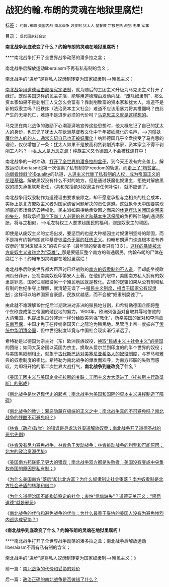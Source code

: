 # 战犯约翰.布朗的灵魂在地狱里腐烂!

标签： `约翰.布朗` `美国内战` `南北战争` `奴隶制` `犹太人` `基督教` `宗教狂热` `战犯` `无辜` `军事` 

目录： `现代国家社会史`

**南北战争到底改变了什么？约翰布朗的灵魂在地狱里腐朽！**

****南北战争打开了全世界战争动荡的潘多拉之盒；

南北战争后解放运动liberaiasm不再有私有制的含义；

南北战争的“进步”是将私人奴隶制转变为国家奴隶制——>殖民主义；



[南北战争用道德理由颠覆宪定法制](../../../2011/4/2/国际法不相信眼泪，主权无弱者.md)，就为随后的工团主义升级为马克思主义打开了绿灯。既然美国这样的民主先驱，能够用道德理由发动内战，“废除奴隶制”，那么资本家如果不是剥削工人又怎么会富有？靠剥削致富的资本家和犹太人，难道不是新的奴隶主吗？旧秩序（法治资本主义社会）难道不应该用暴力将其推翻吗？由此产生的无辜死亡，难道不是进步必须的代价吗？[马克思主义就是这样想的](../../../2011/2/22/中国传统文化愚昧的社会建构主义.md)。

马克思在南北战争的激励下心潮澎湃地宣传这些思想时，他大概忘记了自已的犹太人的身份，也忘记了犹太人在欧洲基督教文化中千年被妖魔化的名声，——>[习惯妖魔化他人的的人，通常忘记自已也正被妖魔化](../../../2008/11/27/血的教训：不要妖魔化敌人.md)！纳粹德国几乎全盘接受了马克思的理论，仅仅增加了一条：犹太人如果不是放高利贷剥削资本家，资本家会不得不剥削工人吗？——>[犹太人是万恶之源](../../../2011/6/5/利率，凯撒，西塞罗，威尼斯商人，纳粹，犹太人和货币战争.md)！种族主义又令德国人不会被株连其中！

南北战争的一时冲动，[打开了全世界的潘多拉的盒子](../../../2011/4/8/利比亚国际政治灾难刚刚开始.md)，到今天还没有完全盖上。解放运动Liberiasm也第一次偏离了私有制的Freedom的轨道，而[走上了“均贫富，向弱者倾斜”的Equality](../../../2010/11/3/“反垄断情结”与社会主义思路的深远渊源.md)的轨道，[人道主义代替了私有制的人权，成为帝国正义的伦理基础](../../../2010/9/21/人道，人道主义和民粹.md)。解放黑奴没有什么不对的地方，但是通过妖魔化奴隶主，拒绝对解放黑奴的损失承担联邦责任，（共和党拒绝对奴隶主作任何补偿），就不应该了。

南北战争用奴隶制作为道德理由要求废除之，却不愿意承担与之相关的社会成本，实际上是北方废奴主义者对国家遗留问题解决的责任逃避。这就象今天中国要实现彻底的市场经济去特权化，民主派如果拒绝承受因之而来的[休克疗法关闭国企带来的失业](../../../2009/7/19/市场经济去特权化中国经济唯一的出路.md)，财政承担[国企下岗工人必要的养老和基本生活保障](../../../2010/4/24/生产供给和消费需求严重失衡，中国或将步入大萧条.md)的负担所伴随的通货膨胀，将与之相似，——>毛左特权工人要求超国民的福利，则是奴隶主的顽固。

即使是从废奴主义的立场出发，要惩罚的也是大种植园主对奴隶制坚持的顽固，而不是持有约翰布朗这种基督徒[滥杀无辜的狂热正义](../../../2011/1/23/中国自古无“无辜”和申肖克的救渎.md)。约翰布朗满门诛连根本没有养奴隶的“反对废奴主义”的农户父子（最年轻的受害者只有13岁）。[这样的暴徒被北方废奴主义者称之为“英雄”，](../../../2011/5/24/美国蓄奴与废奴争论中的利益和虚伪.md)那是要逼反整个南方的普通居民。约翰布朗的尸体在腐烂？不！约翰布朗灵魂都在地狱里腐烂！

南北战争后欧美世界都大声声讨已经战败的[南方的奴隶制的不人道](../../../2010/10/31/奴隶制比自由社会更有生产效率.md)，但却能坐视欧洲瓜分非洲，坐视南美奴役印第安人土著。在他们的眼中，美国南方私人拥有的奴隶是罪恶，国家征服奴役另一个殖民地区就是教化。古怪的逻辑如果从公有制和私有制的世纪争夺上理解，就清楚无误了——>[殖民主义制度，相当于国家公有奴隶制](../../../2011/5/24/殖民主义和资本积累，无助于欧洲资本主义.md)；这样可以培养国家自豪感，民族优越感，而不会被“奴隶制腐蚀了”。

由此就不难理解19世纪后半期欧洲对非洲的殖民地分割，和希特勒德国企图将整个东欧变成第三帝国的殖民地的努力。1900年，欧洲列强面对自取其辱地惨败的大清帝国，也提出象瓜分非洲一样分给欧美列强“教化”，[所幸美国的反对和李鸿章东南互保](../../../2010/10/30/辛丑“东南互保”保中华一脉能存没有象非洲一样被瓜分.md)，中国才免于在传统帝国灭亡之际沦为殖民地。尽管毛上帝一度振兴了[传统中华明清帝国](http://darthvad.blog.163.com/blog/static/5339947020094211013072/)，但中世纪制度毕竟与中国社会现实渐行渐远了。

希特勒是以德国为宗主对（东）欧洲民族奴役，[换取“民族主义＋社会主义”的德国](../../../2010/7/10/中国传统愤青崇拜德国纳粹.md)的团结；如同大英帝国以英国为宗主，换取从爱尔兰到印度的的半个世界的奴役；与美国黑奴制相比，就象于[古代斯巴达对美塞尼亚希洛人的奴役制度](../../../2010/7/21/柏拉图的乌托邦就是社会主义.md)，与罗马和雅典的奴隶制度的相比。希特勒为南北战争的爆发而欢呼，为南方邦联的失败而感叹，为即将开始的第二次世界大战打气，**南北战争到底改变了什么**？

《[美国工团主义与美国企业托拉斯的关联；工团主义大大促进了（托拉斯＋行政垄断）的形成](../../../2011/7/6/美国工团主义造就垄断以后《反托拉斯法》.md)》

《[南北战争是世界现代史的起点；南北战争为美国和国际的资本主义进程制造了障碍](../../../2011/7/6/南北战争是世界现代史的起点.md)》

《[南北战争的教训：邪恶隐藏在极端的正义之中；南北战争真的不可避免吗？南北战争的残酷不可避免吗？](../../../2011/7/6/南北战争！邪恶隐藏在绝对的正义中!.md)》

《[林肯（政府/政党）的错误是寻求法外渠道解放奴隶；南北战争开了道德圣战的恶劣先例](../../../2011/7/7/南北战争揭开了现代道德圣战的潘多拉魔盒.md)》

《[林肯没有尽力避免战争，林肯急于发动战争；林肯挑动战争的利弊和可能原因；北方的政治资源优势](../../../2011/7/7/林肯没有尽力避免战争，林肯急于发动战争的利弊和原因.md)》

《[美国南方邦联犯了更大的错误；南北战争双方都是失败者；美国没有变成中央集权帝国的原因是私有制；](../../../2011/7/7/南北战争双方都是失败者；战争没有绝对必要性.md)》

《[为什么美国南方“落后”却比北方富？为什么奴隶制让社会堕落？南方奴隶制是北方社会矛盾的转移和借口](../../../2011/7/8/南方奴隶制是北方社会矛盾的转移和道德借口.md)》

《[为什么道德治国不能构筑稳定的社会；害怕“信仰缺失”？道德无关正义；“惩罚道德”就是邪恶](../../../2011/7/8/南北战争无关正义；“惩罚道德”就是邪恶.md)》

《[南北战争的代价和避免战争的代价；为什么最善于妥协的美国人没有为避免惨烈内战达成妥协？](../../../2011/7/9/南北战争的代价和妥协的对价.md)》

《**南北战争到底改变了什么？约翰布朗的灵魂在地狱里腐朽！**

****南北战争打开了全世界战争动荡的潘多拉之盒；南北战争后解放运动liberaiasm不再有私有制的含义；

南北战争的“进步”是将私人奴隶制转变为国家奴隶制——>殖民主义；》

前一篇：[南北战争的代价和妥协的对价](../../../2011/7/9/南北战争的代价和妥协的对价.md)

后一篇：[政治正确的南北战争是否做错了什么？](../../../2011/7/9/政治正确的南北战争是否做错了什么？.md)